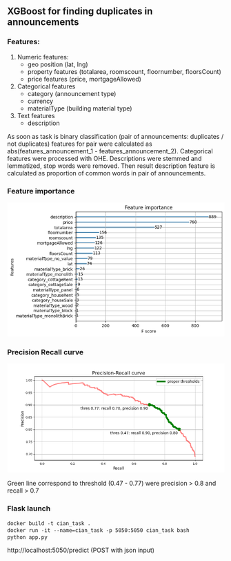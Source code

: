 ## XGBoost for finding duplicates in announcements

### Features:
1) Numeric features:
    - geo position (lat, lng)
    - property features (totalarea, roomscount, floornumber, floorsCount)
    - price features (price, mortgageAllowed)
2) Categorical features
    - category (announcement type)
    - currency 
    - materialType (building material type)
3) Text features
    - description
    
As soon as task is binary classification (pair of announcements: duplicates / not duplicates)
features for pair were calculated as abs(features_announcement_1 - features_announcement_2).
Categorical features were processed with OHE. 
Descriptions were stemmed and lemmatized, stop words were removed.
Then result description feature is calculated as proportion of common words in pair of 
announcements.

### Feature importance

![Feature_importance](models/feature_importance_colsample_bytree_0.98_gamma_0.84_max_depth_13_min_child_weight_6.0_subsample_0.58.png)
    
### Precision Recall curve

![PRcurve](models/precision_recall_curve_colsample_bytree_0.98_gamma_0.84_max_depth_13_min_child_weight_6.0_subsample_0.58.png)

Green line correspond to threshold (0.47 - 0.77) were precision > 0.8 and recall > 0.7

### Flask launch

```
docker build -t cian_task .
docker run -it --name=cian_task -p 5050:5050 cian_task bash
python app.py
```

http://localhost:5050/predict (POST with json input)
